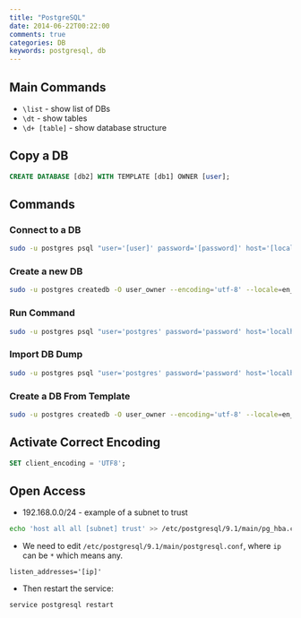 ```yaml
---
title: "PostgreSQL"
date: 2014-06-22T00:22:00
comments: true
categories: DB
keywords: postgresql, db
---
```


## Main Commands

* `\list` - show list of DBs
* `\dt` - show tables
* `\d+ [table]` - show database structure

## Copy a DB

```sql
CREATE DATABASE [db2] WITH TEMPLATE [db1] OWNER [user];
```

## Commands

### Connect to a DB

```bash
sudo -u postgres psql "user='[user]' password='[password]' host='[localhost]' port='[port]' dbname='[db_name]'"
```

### Create a new DB

```bash
sudo -u postgres createdb -O user_owner --encoding='utf-8' --locale=en_US.utf8 my_database
```

### Run Command

```bash
sudo -u postgres psql "user='postgres' password='password' host='localhost' port='5432' dbname=my_database" -c "CREATE EXTENSION postgis";
```

### Import DB Dump

```bash
sudo -u postgres psql "user='postgres' password='password' host='localhost' port='5432' dbname=my_database" -f file.sql
```

### Create a DB From Template

```bash
sudo -u postgres createdb -O user_owner --encoding='utf-8' --locale=en_US.utf8 -T my_database my_database2
```

## Activate Correct Encoding

```sql
SET client_encoding = 'UTF8';
```

## Open Access

* 192.168.0.0/24 - example of a subnet to trust

```bash
echo 'host all all [subnet] trust' >> /etc/postgresql/9.1/main/pg_hba.conf
```

* We need to edit `/etc/postgresql/9.1/main/postgresql.conf`, where `ip` can be `*` which means any.

`listen_addresses='[ip]'`

* Then restart the service:

```bash
service postgresql restart
```

